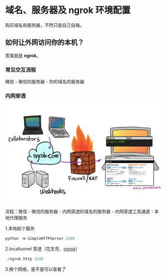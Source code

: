 # 域名、服务器及 ngrok 环境配置

购买域名和服务器，不然只是自己自嗨。

## 如何让**外网**访问你的**本机**？

答案就是 **ngrok**。

### 常见交互流程

微信 - 微信的服务器 - 你的域名的服务器

### 内网穿透

![ngrok](assets/ngrok.png)

流程：微信 - 微信的服务器 - 内网穿透的域名的服务器 - 内网穿透工具通道 - 本地代理服务

1.本地起个服务

```js
python -m SimpleHTTPServer 3100
```

2.localtunnel 穿透（花生壳、[ngrok][]）

```js
./ngrok http 3100
```

3.换个网络，是不是可以查看了

[ngrok]: https://ngrok.com/
